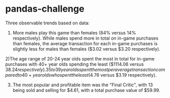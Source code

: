 # pandas-challenge
Three observable trends based on data:

1) More males play this game than females (84% versus 14% respectively). While males spend more in total on in-game purchases than females, the average transaction for each in-game purchases is slightly less for males than females ($3.02 versus $3.20 respectively).

2)The age range of 20-24 year olds spent the most in total for in-game purchases with 40+ year olds spending the least ($1114.06 versus $38.24 respectively). 35 to 39 year olds spent the most per average transaction compared to 40+ year olds who spent the least ($4.76 versus $3.19 respectively).

3) The most popular and profitable item was the "Final Critic", with 13 being sold and selling for $4.61, with a total purchase value of $59.99. 
